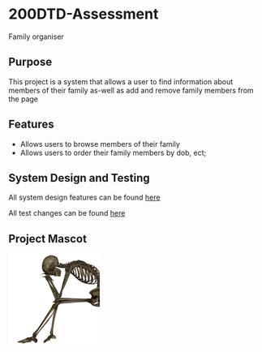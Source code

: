 # 200DTD-Assessment

Family organiser

## Purpose
This project is a system that allows a user to  find information about members of their family as-well as add and remove family members from the page

## Features

- Allows users to browse members of their family 
- Allows users to order their family members by dob, ect;

## System Design and Testing
All system design features can be found 
[here](design.dm)

All test changes can be found 
[here](testing.md)

## Project Mascot
![alt text](<images/hmmmmmmmmm im dead.jpg>)
